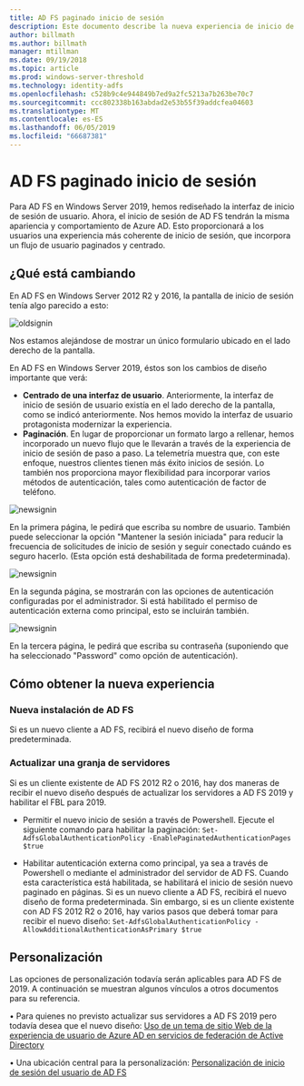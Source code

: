 ```yaml
---
title: AD FS paginado inicio de sesión
description: Este documento describe la nueva experiencia de inicio de sesión de AD FS de 2019.
author: billmath
ms.author: billmath
manager: mtillman
ms.date: 09/19/2018
ms.topic: article
ms.prod: windows-server-threshold
ms.technology: identity-adfs
ms.openlocfilehash: c528b9c4e944849b7ed9a2fc5213a7b263be70c7
ms.sourcegitcommit: ccc802338b163abdad2e53b55f39addcfea04603
ms.translationtype: MT
ms.contentlocale: es-ES
ms.lasthandoff: 06/05/2019
ms.locfileid: "66687381"
---
```

# <a name="ad-fs-paginated-sign-in"></a>AD FS paginado inicio de sesión


Para AD FS en Windows Server 2019, hemos rediseñado la interfaz de inicio de sesión de usuario.  Ahora, el inicio de sesión de AD FS tendrán la misma apariencia y comportamiento de Azure AD.  Esto proporcionará a los usuarios una experiencia más coherente de inicio de sesión, que incorpora un flujo de usuario paginados y centrado.

## <a name="whats-changing"></a>¿Qué está cambiando
En AD FS en Windows Server 2012 R2 y 2016, la pantalla de inicio de sesión tenía algo parecido a esto:

![oldsignin](media/AD-FS-paginated-sign-in/signin1.png)

Nos estamos alejándose de mostrar un único formulario ubicado en el lado derecho de la pantalla.

En AD FS en Windows Server 2019, éstos son los cambios de diseño importante que verá:


- **Centrado de una interfaz de usuario**. Anteriormente, la interfaz de inicio de sesión de usuario existía en el lado derecho de la pantalla, como se indicó anteriormente. Nos hemos movido la interfaz de usuario protagonista modernizar la experiencia.
- **Paginación**. En lugar de proporcionar un formato largo a rellenar, hemos incorporado un nuevo flujo que le llevarán a través de la experiencia de inicio de sesión de paso a paso. La telemetría muestra que, con este enfoque, nuestros clientes tienen más éxito inicios de sesión. Lo también nos proporciona mayor flexibilidad para incorporar varios métodos de autenticación, tales como autenticación de factor de teléfono.

![newsignin](media/AD-FS-paginated-sign-in/signin2.png)

En la primera página, le pedirá que escriba su nombre de usuario. También puede seleccionar la opción "Mantener la sesión iniciada" para reducir la frecuencia de solicitudes de inicio de sesión y seguir conectado cuándo es seguro hacerlo. (Esta opción está deshabilitada de forma predeterminada).

![newsignin](media/AD-FS-paginated-sign-in/signin3.png)

En la segunda página, se mostrarán con las opciones de autenticación configuradas por el administrador. Si está habilitado el permiso de autenticación externa como principal, esto se incluirán también.

![newsignin](media/AD-FS-paginated-sign-in/signin4.png)

En la tercera página, le pedirá que escriba su contraseña (suponiendo que ha seleccionado "Password" como opción de autenticación).

## <a name="how-to-get-the-new-experience"></a>Cómo obtener la nueva experiencia

### <a name="new-installation-of-ad-fs"></a>Nueva instalación de AD FS
Si es un nuevo cliente a AD FS, recibirá el nuevo diseño de forma predeterminada.

### <a name="upgrading-a-farm"></a>Actualizar una granja de servidores
Si es un cliente existente de AD FS 2012 R2 o 2016, hay dos maneras de recibir el nuevo diseño después de actualizar los servidores a AD FS 2019 y habilitar el FBL para 2019.

- Permitir el nuevo inicio de sesión a través de Powershell. Ejecute el siguiente comando para habilitar la paginación: ``Set-AdfsGlobalAuthenticationPolicy -EnablePaginatedAuthenticationPages $true``

 - Habilitar autenticación externa como principal, ya sea a través de Powershell o mediante el administrador del servidor de AD FS. Cuando esta característica está habilitada, se habilitará el inicio de sesión nuevo paginado en páginas.
Si es un nuevo cliente a AD FS, recibirá el nuevo diseño de forma predeterminada. Sin embargo, si es un cliente existente con AD FS 2012 R2 o 2016, hay varios pasos que deberá tomar para recibir el nuevo diseño: ``Set-AdfsGlobalAuthenticationPolicy -AllowAdditionalAuthenticationAsPrimary $true``

## <a name="customization"></a>Personalización
Las opciones de personalización todavía serán aplicables para AD FS de 2019.
A continuación se muestran algunos vínculos a otros documentos para su referencia.

• Para quienes no previsto actualizar sus servidores a AD FS 2019 pero todavía desea que el nuevo diseño: [Uso de un tema de sitio Web de la experiencia de usuario de Azure AD en servicios de federación de Active Directory](azure-ux-web-theme-in-ad-fs.md)

• Una ubicación central para la personalización: [Personalización de inicio de sesión del usuario de AD FS](ad-fs-user-sign-in-customization.md)
